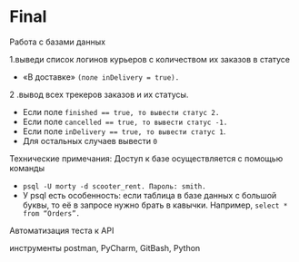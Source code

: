 # Final
Работа с базами данных 

1.выведи список логинов курьеров с количеством их заказов в статусе 
 - «В доставке» `(поле inDelivery = true).` 

2 .вывод всех трекеров заказов и их статусы.
 - Если поле `finished == true, то вывести статус 2.`
 - Если поле `canсelled == true, то вывести статус -1.`
 - Если поле `inDelivery == true, то вывести статус 1`.
 - Для остальных случаев вывести `0`

Технические примечания: Доступ к базе осуществляется с помощью команды 
 - `psql -U morty -d scooter_rent. Пароль: smith.` 
 - У psql есть особенность: если таблица в базе данных с большой буквы, то её в запросе нужно брать в кавычки. Например, `select * from “Orders”.`

Автоматизация теста к API

инструменты postman, PyCharm, GitBash, Python
